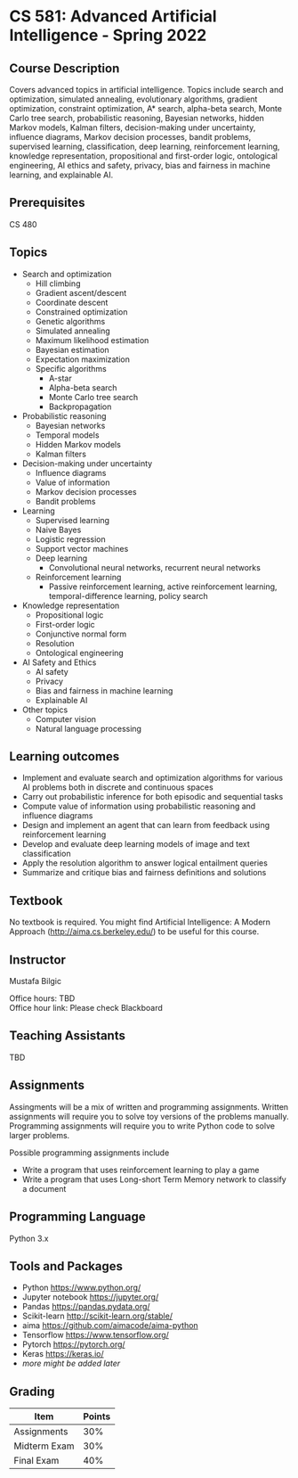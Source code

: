 # CS 581: Advanced Artificial Intelligence - Spring 2022

## Course Description

Covers advanced topics in artificial intelligence. Topics include search and optimization, simulated annealing, evolutionary algorithms, gradient optimization, constraint optimization, A* search, alpha-beta search, Monte Carlo tree search, probabilistic reasoning, Bayesian networks, hidden Markov models, Kalman filters, decision-making under uncertainty, influence diagrams, Markov decision processes, bandit problems, supervised learning, classification, deep learning, reinforcement learning, knowledge representation, propositional and first-order logic, ontological engineering, AI ethics and safety, privacy, bias and fairness in machine learning, and explainable AI.

## Prerequisites

CS 480

## Topics

* Search and optimization
  * Hill climbing
  * Gradient ascent/descent
  * Coordinate descent
  * Constrained optimization
  * Genetic algorithms
  * Simulated annealing
  * Maximum likelihood estimation
  * Bayesian estimation
  * Expectation maximization
  * Specific algorithms
    * A-star
    * Alpha-beta search
    * Monte Carlo tree search
    * Backpropagation
* Probabilistic reasoning
  * Bayesian networks
  * Temporal models
  * Hidden Markov models
  * Kalman filters
* Decision-making under uncertainty
  * Influence diagrams
  * Value of information
  * Markov decision processes
  * Bandit problems
* Learning
  * Supervised learning
  * Naive Bayes
  * Logistic regression
  * Support vector machines
  * Deep learning
    * Convolutional neural networks, recurrent neural networks
  * Reinforcement learning
    * Passive reinforcement learning, active reinforcement learning, temporal-difference learning, policy search
* Knowledge representation
  * Propositional logic
  * First-order logic
  * Conjunctive normal form
  * Resolution
  * Ontological engineering
* AI Safety and Ethics
  * AI safety
  * Privacy
  * Bias and fairness in machine learning
  * Explainable AI
* Other topics
  * Computer vision
  * Natural language processing

## Learning outcomes

* Implement and evaluate search and optimization algorithms for various AI problems both in discrete and continuous spaces
* Carry out probabilistic inference for both episodic and sequential tasks
* Compute value of information using probabilistic reasoning and influence diagrams
* Design and implement an agent that can learn from feedback using reinforcement learning
* Develop and evaluate deep learning models of image and text classification
* Apply the resolution algorithm to answer logical entailment queries
* Summarize and critique bias and fairness definitions and solutions

## Textbook

No textbook is required. You might find Artificial Intelligence: A Modern Approach (http://aima.cs.berkeley.edu/) to be useful for this course.


## Instructor

Mustafa Bilgic

Office hours: TBD <br>
Office hour link: Please check Blackboard

## Teaching Assistants

TBD

## Assignments
Assingments will be a mix of written and programming assignments. Written assignments will require you to solve toy versions of the problems manually. Programming assignments will require you to write Python code to solve larger problems. 

Possible programming assignments include 
* Write a program that uses reinforcement learning to play a game
* Write a program that uses Long-short Term Memory network to classify a document

## Programming Language

Python 3.x

## Tools and Packages

* Python https://www.python.org/
* Jupyter notebook https://jupyter.org/
* Pandas https://pandas.pydata.org/
* Scikit-learn http://scikit-learn.org/stable/ 
* aima https://github.com/aimacode/aima-python
* Tensorflow https://www.tensorflow.org/
* Pytorch https://pytorch.org/
* Keras https://keras.io/
* *more might be added later*

## Grading

Item | Points
--- | ---
Assignments | 30%
Midterm Exam | 30%
Final Exam | 40%
